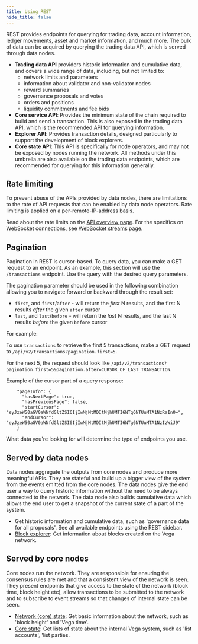 ```yaml
---
title: Using REST
hide_title: false
---
```


REST provides endpoints for querying for trading data, account information, ledger movements, asset and market information, and much more. The bulk of data can be acquired by querying the trading data API, which is served through data nodes.

* **Trading data API** providers historic information and cumulative data, and covers a wide range of data, including, but not limited to:
  * network limits and parameters
  * information about validator and non-validator nodes
  * reward summaries
  * governance proposals and votes
  * orders and positions
  * liquidity commitments and fee bids
* **Core service API**: Provides the minimum state of the chain required to build and send a transaction. This is also exposed in the trading data API, which is the recommended API for querying information.
* **Explorer API**: Provides transaction details, designed particularly to support the development of block explorers.
* **Core state API**: This API is specifically for node operators, and may not be exposed by nodes running the network. All methods under this umbrella are also available on the trading data endpoints, which are recommended for querying for this information generally.

## Rate limiting
To prevent abuse of the APIs provided by data nodes, there are limitations to the rate of API requests that can be enabled by data node operators. Rate limiting is applied on a per-remote-IP-address basis.

Read about the rate limits on the [API overview page](../../api/using-the-apis.md#rate-limiting). For the specifics on WebSocket connections, see [WebSocket streams](../websocket.md) page.

## Pagination
Pagination in REST is cursor-based. To query data, you can make a GET request to an endpoint. As an example, this section will use the `/transactions` endpoint. Use the query with the desired query parameters.

The pagination parameter should be used in the following combination allowing you to navigate forward or backward through the result set:
- `first`, and `first`/`after` - will return the *first* N results, and the first N results *after* the given `after` cursor
- `last`, and `last`/`before` - will return the *last* N results, and the last N results *before* the given `before` cursor

For example:

To use `transactions` to retrieve the first 5 transactions, make a GET request to `/api/v2/transactions?pagination.first=5`. 

For the next 5, the request should look like `/api/v2/transactions?pagination.first=5&pagination.after=CURSOR_OF_LAST_TRANSACTION`.

Example of the cursor part of a query response:
```
    "pageInfo": {
      "hasNextPage": true,
      "hasPreviousPage": false,
      "startCursor": "eyJzeW50aGV0aWNfdGltZSI6IjIwMjMtMDItMjhUMTI6NTg6NTUuMTA1NzRaIn0=",
      "endCursor": "eyJzeW50aGV0aWNfdGltZSI6IjIwMjMtMDItMjhUMTI6NTg6NTUuMTA1NzIzWiJ9"
    }
```

What data you're looking for will determine the type of endpoints you use.

## Served by data nodes
Data nodes aggregate the outputs from core nodes and produce more meaningful APIs. They are stateful and build up a bigger view of the system from the events emitted from the core nodes. The data nodes give the end user a way to query historic information without the need to be always connected to the network. The data node also builds cumulative data which allows the end user to get a snapshot of the current state of a part of the system.

- Get historic information and cumulative data, such as 'governance data for all proposals'. See all available endpoints using the REST sidebar.
- [Block explorer](../../category/api/rest/explorer/block-explorer): Get information about blocks created on the Vega network.

## Served by core nodes
Core nodes run the network. They are responsible for ensuring the consensus rules are met and that a consistent view of the network is seen. They present endpoints that give access to the state of the network (block time, block height etc), allow transactions to be submitted to the network and to subscribe to event streams so that changes of internal state can be seen.

- [Network (core) state](../../category/api/rest/core/core-service): Get basic information about the network, such as 'block height' and 'Vega time'.
- [Core state](../../category/api/rest/state/core-state-service): Get lists of state about the internal Vega system, such as 'list accounts', 'list parties.
